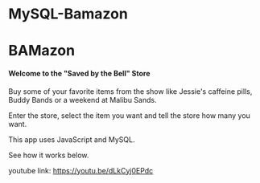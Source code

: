 # MySQL-Bamazon

# BAMazon
#### Welcome to the "Saved by the Bell" Store

Buy some of your favorite items from the show like Jessie's caffeine pills, Buddy Bands or a weekend at Malibu Sands.

Enter the store, select the item you want and tell the store how many you want.

This app uses JavaScript and MySQL.

See how it works below.

youtube link: https://youtu.be/dLkCyj0EPdc
